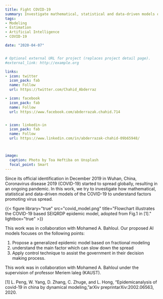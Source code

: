```yaml
---
title: Fight COVID-19
summary: Investigate mathematical, statistical and data-driven models of the COVID-19 to understand factors promoting  virus spread.
tags:
- Modeling
- Estimation
- Artificial Intelligence
- COVID-19

date: "2020-04-07"


# Optional external URL for project (replaces project detail page).
#external_link: http://example.org

links:
- icon: twitter
  icon_pack: fab
  name: Follow
  url: https://twitter.com/Chahid_Abderraz

- icon: facebook
  icon_pack: fab
  name: Follow
  url: https://www.facebook.com/abderrazak.chahid.714


- icon: linkedin-in
  icon_pack: fab
  name: Follow
  url: https://www.linkedin.com/in/abderrazak-chahid-09b65948/



image:
  caption: Photo by Toa Heftiba on Unsplash
  focal_point: Smart
---
```


Since its official identification in December 2019 in Wuhan, China, Coronavirus disease 2019 (COVID-19) started to spread globally, resulting in an ongoing pandemic. In this work, we try to investigate how  mathematical, statistical and data-driven models of the COVID-19 to understand factors promoting  virus spread.


{{< figure library="true" src="covid_model.png" title="Flowchart illustrates the COVID-19 based SEIQRDP epidemic model, adopted from Fig.1 in [1]." lightbox="true" >}}


 This work was in collaboration with Mohamed A. Bahloul. Our proposed AI models focuses on the following points:

1. Propose a generalized epidemic model based on fractional modeling
2. understand the  main factor which can slow down the spread
3. Apply control technique to assist the government in their decision making process.

This work was in collaboration with Mohamed A. Bahloul under the supervision of professor Meriem laleg (KAUST).


[1] L. Peng, W. Yang, D. Zhang, C. Zhuge, and L. Hong, “Epidemicanalysis of covid-19 in china by dynamical modeling,”arXiv preprintarXiv:2002.06563, 2020.
